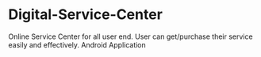 # Digital-Service-Center
Online Service Center for all user end. User can get/purchase their service easily and effectively.
Android Application
